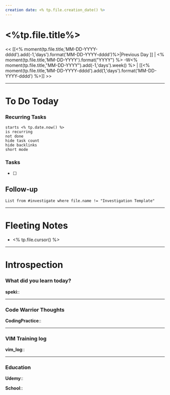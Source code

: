```yaml
---
creation date: <% tp.file.creation_date() %>
---
```

# <%tp.file.title%>
<<  [[<% moment(tp.file.title,'MM-DD-YYYY-dddd').add(-1,'days').format('MM-DD-YYYY-dddd')%>|Previous Day ]] | <% moment(tp.file.title,'MM-DD-YYYY').format("YYYY") %> -W<% moment(tp.file.title,"MM-DD-YYYY").add(-1,'days').week() %> | [[<% moment(tp.file.title,'MM-DD-YYYY-dddd').add(1,'days').format('MM-DD-YYYY-dddd') %>]] >>

---

# To Do Today
### Recurring Tasks
```tasks
starts <% tp.date.now() %>
is recurring
not done
hide task count
hide backlinks 
short mode
```
### Tasks
- [ ]   

## Follow-up
```dataview
List from #investigate where file.name != "Investigation Template"

```

---
# Fleeting Notes
- <% tp.file.cursor() %>

---
# Introspection

### What did you learn today?
**speki**::

---
### Code Warrior Thoughts
**CodingPractice**:: 


---
### VIM Training log
**vim_log**:: 


---
### Education 
**Udemy**::

**School**::